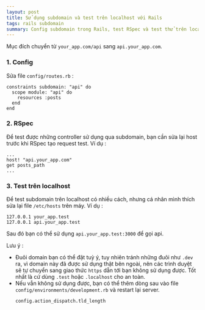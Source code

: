 ```yaml
---
layout: post
title: Sử dụng subdomain và test trên localhost với Rails
tags: rails subdomain
summary: Config subdomain trong Rails, test RSpec và test thử trên localhost
---
```


Mục đích chuyển từ `your_app.com/api` sang `api.your_app.com`.

### 1. Config
Sửa file `config/routes.rb` :
```
constraints subdomain: "api" do
  scope module: "api" do
	resources :posts
  end
end
```

### 2. RSpec
Để test được những controller sử dụng qua subdomain, bạn cần sửa lại host trước khi RSpec tạo request test.
Ví dụ :
```
...
host! "api.your_app.com"
get posts_path
...
```

### 3. Test trên localhost
Để test subdomain trên localhost có nhiều cách, nhưng cá nhân mình thích sửa lại file `/etc/hosts` trên máy.
Ví dụ :
```
127.0.0.1 your_app.test
127.0.0.1 api.your_app.test
```
Sau đó bạn có thể sử dụng `api.your_app.test:3000` để gọi api.

Lưu ý :
+ Đuôi domain bạn có thể đặt tuỳ ý, tuy nhiên tránh những đuôi như `.dev` ra, vì domain này đã được sử dụng thật bên ngoài, nên các trình duyệt sẽ tự chuyển sang giao thức `https` dẫn tới bạn không sử dụng được. Tốt nhất là cứ dùng `.test` hoặc `.localhost` cho an toàn.
+ Nếu vẫn không sử dụng được, bạn có thể thêm dòng sau vào file `config/environments/development.rb`  và restart lại server.
	```
	config.action_dispatch.tld_length
	```
